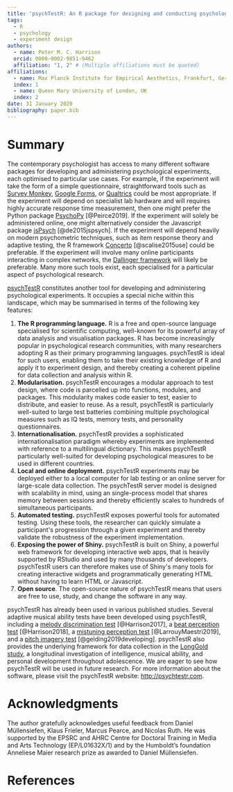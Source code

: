 ```yaml
---
title: 'psychTestR: An R package for designing and conducting psychological experiments'
tags:
  - R
  - psychology
  - experiment design
authors:
  - name: Peter M. C. Harrison
  orcid: 0000-0002-9851-9462
  affiliation: "1, 2" # (Multiple affiliations must be quoted)
affiliations:
  - name: Max Planck Institute for Empirical Aesthetics, Frankfurt, Germany
  index: 1
  - name: Queen Mary University of London, UK
  index: 2
date: 31 January 2020
bibliography: paper.bib
---
```


# Summary 

The contemporary psychologist has access to many different software packages
for developing and administering psychological experiments,
each optimised to particular use cases.
For example,
if the experiment will take the form of a simple questionnaire,
straightforward tools such as [Survey Monkey](https://www.surveymonkey.co.uk/),
[Google Forms](https://www.google.co.uk/forms/about/),
or [Qualtrics](https://www.qualtrics.com/)
could be most appropriate.
If the experiment will depend on specialist lab hardware
and will requires highly accurate response time measurement,
then one might prefer the Python package
[PsychoPy](https://www.psychopy.org/index.html) [@Peirce2019].
If the experiment will solely be administered online,
one might alternatively consider the Javascript package
[jsPsych](https://www.jspsych.org/) [@de2015jspsych].
If the experiment will depend heavily on modern psychometric techniques,
such as item response theory and adaptive testing,
the R framework [Concerto](https://concertoplatform.com/about) [@scalise2015use]
could be preferable.
If the experiment will involve many online participants interacting
in complex networks, the 
[Dallinger framework](http://docs.dallinger.io/en/latest/index.html#)
will likely be preferable.
Many more such tools exist, each specialised for a particular aspect
of psychological research.

[psychTestR](http://psychtestr.com/) constitutes another tool for developing
and administering psychological experiments.
It occupies a special niche within this landscape,
which may be summarised in terms of the following key features:

1. **The R programming language.** 
R is a free and open-source language specialised for scientific computing,
well-known for its powerful array of data analysis and visualisation packages.
R has become increasingly popular in psychological research communities,
with many researchers adopting R as their primary programming languages.
psychTestR is ideal for such users,
enabling them to take their existing knowledge of R and apply it to experiment design,
and thereby creating a coherent pipeline for data collection and analysis within R.
2. **Modularisation.**
psychTestR encourages a modular approach to test design,
where code is parcelled up into functions, modules, and packages.
This modularity makes code easier to test, easier to distribute, and easier to reuse.
As a result, psychTestR is particularly well-suited to
large test batteries combining multiple psychological measures
such as IQ tests, memory tests, and personality questionnaires.
3. **Internationalisation.**
psychTestR provides a sophisticated internationalisation paradigm
whereby experiments are implemented with reference to a multilingual dictionary.
This makes psychTestR particularly well-suited for developing psychological measures
to be used in different countries.
4. **Local and online deployment.**
psychTestR experiments may be deployed either to a local computer for lab testing
or an online server for large-scale data collection.
The psychTestR server model is designed with scalability in mind, 
using an single-process model that shares memory between sessions
and thereby efficiently scales to hundreds of simultaneous participants.
5. **Automated testing.**
psychTestR exposes powerful tools for automated testing.
Using these tools, the researcher can quickly simulate 
a participant's progression through a given experiment
and thereby validate the robustness of the experiment implementation.
6. **Exposing the power of Shiny.**
psychTestR is built on Shiny, 
a powerful web framework for developing interactive web apps,
that is heavily supported by RStudio and used by many thousands of developers.
psychTestR users can therefore makes use of Shiny's many tools
for creating interactive widgets and programmatically generating HTML
without having to learn HTML or Javascript.
7. **Open source**.
The open-source nature of psychTestR means that users
are free to use, study, and change the software in any way.

psychTestR has already been used in various published studies.
Several adaptive musical ability tests have been developed using psychTestR,
including
a [melody discrimination test](https://github.com/pmcharrison/mdt) [@Harrison2017], 
a [beat perception test](https://github.com/pmcharrison/cabat) [@Harrison2018],
a [mistuning perception test](https://github.com/pmcharrison/mpt) [@LarrouyMaestri2019],
and a [pitch imagery test](https://github.com/pmcharrison/piat) [@gelding2019developing].
psychTestR also provides the underlying framework for data collection in 
the [LongGold study](https://longgold.org/),
a longitudinal investigation of intelligence, musical ability, and personal
development throughout adolescence.
We are eager to see how psychTestR will be used in future research.
For more information about the software,
please visit the psychTestR website: http://psychtestr.com.

# Acknowledgments

The author gratefully acknowledges useful feedback from
Daniel Müllensiefen,
Klaus Frieler, Marcus Pearce, and Nicolas Ruth.
He was supported by the EPSRC and AHRC Centre for Doctoral Training
in Media and Arts Technology (EP/L01632X/1)
and by the Humboldt’s foundation Anneliese Maier research prize 
as awarded to Daniel Müllensiefen.

# References
